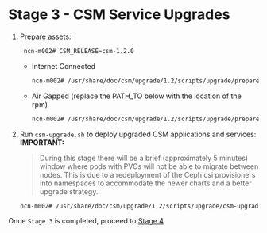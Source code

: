# Stage 3 - CSM Service Upgrades

1. Prepare assets:


   ```bash
    ncn-m002# CSM_RELEASE=csm-1.2.0
   ```

   - Internet Connected

     ```bash
     ncn-m002# /usr/share/doc/csm/upgrade/1.2/scripts/upgrade/prepare-assets.sh --csm-version ${CSM_RELEASE} --endpoint [ENDPOINT]
     ```

   - Air Gapped (replace the PATH_TO below with the location of the rpm)

     ```bash
     ncn-m002# /usr/share/doc/csm/upgrade/1.2/scripts/upgrade/prepare-assets.sh --csm-version ${CSM_RELEASE} --tarball-file [PATH_TO_CSM_TARBALL_FILE]
     ```

1. Run `csm-upgrade.sh` to deploy upgraded CSM applications and services:
    **IMPORTANT:**

    > During this stage there will be a brief (approximately 5 minutes) window where pods with PVCs will not be able to migrate between nodes. This is due to a redeployment of the Ceph csi provisioners into namespaces to accommodate the newer charts and a better upgrade strategy.

    ```bash
    ncn-m002# /usr/share/doc/csm/upgrade/1.2/scripts/upgrade/csm-upgrade.sh
    ```

Once `Stage 3` is completed, proceed to [Stage 4](Stage_4.md)
